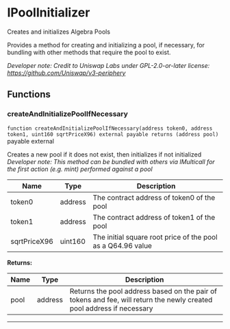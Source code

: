 

# IPoolInitializer


Creates and initializes Algebra Pools

Provides a method for creating and initializing a pool, if necessary, for bundling with other methods that
require the pool to exist.

*Developer note: Credit to Uniswap Labs under GPL-2.0-or-later license:
https://github.com/Uniswap/v3-periphery*




## Functions
### createAndInitializePoolIfNecessary


`function createAndInitializePoolIfNecessary(address token0, address token1, uint160 sqrtPriceX96) external payable returns (address pool)` payable external

Creates a new pool if it does not exist, then initializes if not initialized
*Developer note: This method can be bundled with others via IMulticall for the first action (e.g. mint) performed against a pool*



| Name | Type | Description |
| ---- | ---- | ----------- |
| token0 | address | The contract address of token0 of the pool |
| token1 | address | The contract address of token1 of the pool |
| sqrtPriceX96 | uint160 | The initial square root price of the pool as a Q64.96 value |

**Returns:**

| Name | Type | Description |
| ---- | ---- | ----------- |
| pool | address | Returns the pool address based on the pair of tokens and fee, will return the newly created pool address if necessary |





---

